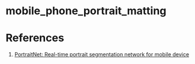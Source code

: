 # mobile_phone_portrait_matting


# References
1. [PortraitNet: Real-time portrait segmentation network for mobile device](http://www.liruilong.cn/projects/MobilePortrait/index.html)
